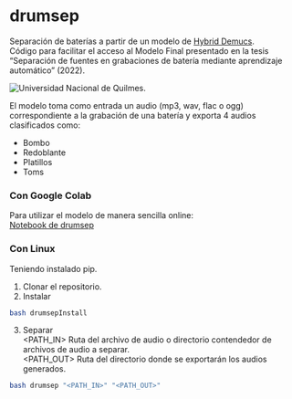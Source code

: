 # drumsep
Separación de baterías a partir de un modelo de [Hybrid Demucs](https://github.com/facebookresearch/demucs). <br />
Código para facilitar el acceso al Modelo Final presentado en la tesis “Separación de fuentes  en grabaciones de batería mediante aprendizaje automático” (2022).

<p align="left">
<img src="https://euda.unq.edu.ar/wp-content/uploads/2021/05/logos-UNQ-265x65-1.png" alt="Universidad Nacional de Quilmes.">
</p>

El modelo toma como entrada un audio (mp3, wav, flac o ogg) correspondiente a la grabación de una batería y exporta 4 audios clasificados como:
* Bombo
* Redoblante
* Platillos
* Toms

### Con Google Colab
Para utilizar el modelo de manera sencilla online: <br />
[Notebook de drumsep](https://colab.research.google.com/drive/14uxUczAYP9EUZLZmA_uWv5I_mDU7iqJS?usp=sharing)

### Con Linux
Teniendo instalado pip. <br />
  1. Clonar el repositorio.
  2. Instalar
```bash
bash drumsepInstall
```
  3. Separar <br />
  <PATH_IN>  Ruta del archivo de audio o directorio contendedor de archivos de audio a separar. <br />
  <PATH_OUT> Ruta del directorio donde se exportarán los audios generados. <br />
```bash
bash drumsep "<PATH_IN>" "<PATH_OUT>"
```

